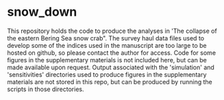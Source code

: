 # snow_down
This repository holds the code to produce the analyses in 'The collapse of the eastern Bering Sea snow crab". The survey haul data files used to develop some of the indices used in the manuscript are too large to be hosted on github, so please contact the author for access. Code for some figures in the supplementary materials is not included here, but can be made available upon request. Output associated with the 'simulation' and 'sensitivities' directories used to produce figures in the supplementary materials are not stored in this repo, but can be produced by running the scripts in those directories.
